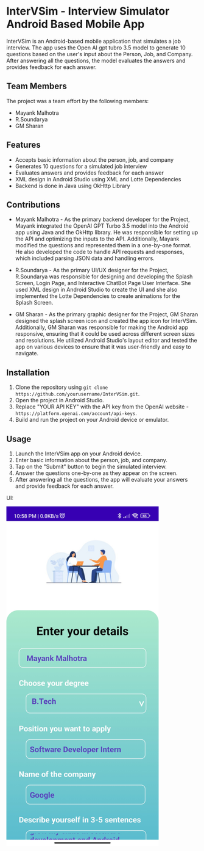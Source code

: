 # InterVSim - Interview Simulator Android Based Mobile App

InterVSim is an Android-based mobile application that simulates a job interview. The app uses the Open AI gpt tubro 3.5 model to generate 10 questions based on the user's input about the Person, Job, and Company. After answering all the questions, the model evaluates the answers and provides feedback for each answer.

## Team Members
The project was a team effort by the following members:
- Mayank Malhotra 
- R.Soundarya 
- GM Sharan

## Features
- Accepts basic information about the person, job, and company
- Generates 10 questions for a simulated job interview
- Evaluates answers and provides feedback for each answer
- XML design in Android Studio using XML and Lotte Dependencies
- Backend is done in Java using OkHttp Library

## Contributions
- Mayank Malhotra - As the primary backend developer for the Project, Mayank integrated the OpenAI GPT Turbo 3.5 model into the Android app using Java and the OkHttp library. He was responsible for setting up the API and optimizing the inputs to the API. Additionally, Mayank modified the questions and represented them in a one-by-one format. He also developed the code to handle API requests and responses, which included parsing JSON data and handling errors.

- R.Soundarya - As the primary UI/UX designer for the Project, R.Soundarya was responsible for designing and developing the Splash Screen, Login Page, and Interactive ChatBot Page User Interface. She used XML design in Android Studio to create the UI and she also implemented the Lotte Dependencies to create animations for the Splash Screen. 

- GM Sharan - As the primary graphic designer for the Project, GM Sharan designed the splash screen icon and created the app icon for InterVSim. Additionally, GM Sharan was responsible for making the Android app responsive, ensuring that it could be used across different screen sizes and resolutions. He utilized Android Studio's layout editor and tested the app on various devices to ensure that it was user-friendly and easy to navigate.


## Installation
1. Clone the repository using `git clone https://github.com/yourusername/InterVSim.git`.
2. Open the project in Android Studio.
3. Replace "YOUR API KEY" with the API key from the OpenAI website - `https://platform.openai.com/account/api-keys`.
4. Build and run the project on your Android device or emulator.

## Usage
1. Launch the InterVSim app on your Android device.
2. Enter basic information about the person, job, and company.
3. Tap on the "Submit" button to begin the simulated interview.
4. Answer the questions one-by-one as they appear on the screen.
5. After answering all the questions, the app will evaluate your answers and provide feedback for each answer.

UI:

<img src="https://github.com/mayank29malhotra/InterVSim/blob/master/1.jpg?raw=true" alt="alt text" width="400px">


